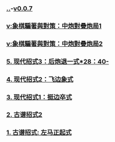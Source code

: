 ### [..](..)-[v0.0.7](https://github.com/littleflute/cchess/edit/master/ref/pu/PianZhaoYuDuiCe/8/readme.md)
### [v:象棋騙著與對策：中炮對疊炮局1](https://www.youtube.com/watch?v=sGTkARyfbg4)
### [v:象棋騙著與對策：中炮對疊炮局2](https://www.youtube.com/watch?v=ulk4d7l6W_k)
### [5. 现代招式3：后炮退一式*28：40-](5)
### [4. 现代招式2：飞边象式](4)
### [3. 现代招式1：挺边卒式](3)
### [2. 古谱招式2](2)
### [1. 古谱招式: 左马正起式](1)
